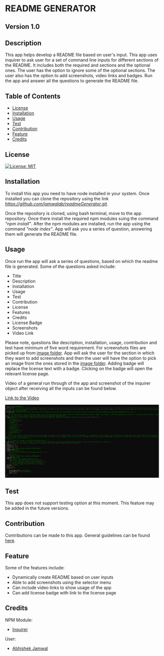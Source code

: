 # README GENERATOR
## Version 1.0
## Description

This app helps develop a README file based on user's input. This app uses inquirer to ask user for a set of command line inputs for different sections of the README. It includes both the required and sections and the optional ones. The user has the option to ignore some of the optional sections. The user also has the option to add screenshots, video links and badges. Run the app and answer all the questions to generate the README file.


## Table of Contents

* [License](#license)
* [Installation](#installation)
* [Usage](#usage)
* [Test](#test)
* [Contribution](#contribution)
* [Feature](#feature)
* [Credits](#credits)

## License

[![License: MIT](https://img.shields.io/badge/License-MIT-yellow.svg)](https://opensource.org/licenses/MIT)

## Installation

To install this app you need to have node installed in your system. Once installed you can clone the repository using the link _https://github.com/jamwalab/readmeGenerator.git_.

Once the repository is cloned, using bash terminal, move to the app repository. Once there install the required npm modules suing the command _"npm install"_. After the npm modules are installed, run the app using the command _"node index"_. App will ask you a series of question, answering them will generate the README file.


## Usage

Once run the app will ask a series of questions, based on which the readme file is generated. Some of the questions asked include:
* Title
* Description
* Installation
* Usage
* Test
* Contribution
* License
* Features
* Credits
* License Badge
* Screenshots
* Video Link

Please note, questions like description, installation, usage, contribution and test have minimum of five word requirement. For screenshots files are picked up from [image folder](./assets/img/). App will ask the user for the section in which they want to add screenshots and then the user will have the option to pick an image from the ones stored in the [image folder](./assets/img/). Adding badge will replace the license text with a badge. Clicking on the badge will open the relevant license page.

Video of a general run through of the app and screenshot of the inquirer object after receiving all the inputs can be found below.

[Link to the Video](https://www.youtube.com/watch?v=b-4aNSSIPHQ)

![image](./assets/img/inquirer_object.PNG)

## Test

This app does not support testing option at this moment. This feature may be added in the future versions.

## Contribution

Contributions can be made to this app. General guidelines can be found [here](https://www.contributor-covenant.org/version/2/0/code_of_conduct/).

## Feature
    
Some of the features include:
* Dynamically create README based on user inputs
* Able to add screenshots using the selector menu
* Can include video links to show usage of the app
* Can add license badge with link to the license page
    
## Credits
    
NPM Module:
* [Inquirer](https://www.npmjs.com/package/inquirer)

User:
* [Abhishek Jamwal](https://github.com/jamwalab)
    